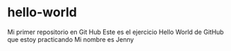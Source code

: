 # hello-world
Mi primer repositorio en Git Hub
Este es el ejercicio Hello World de GitHub que estoy practicando
Mi nombre es Jenny
